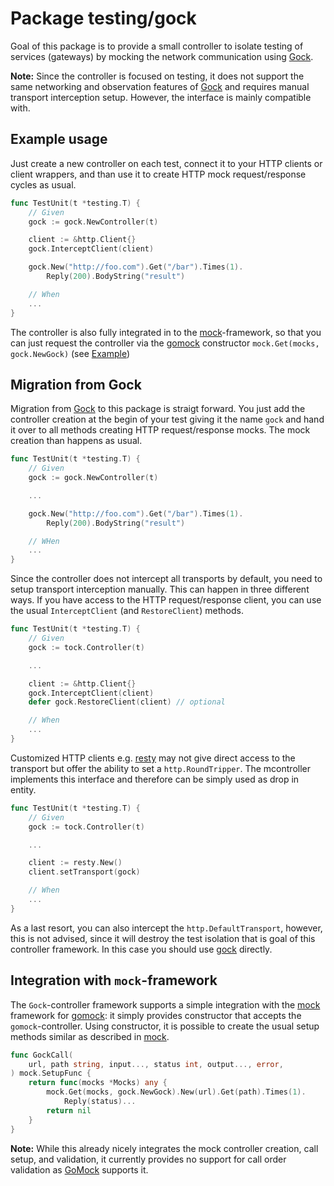 # Package testing/gock

Goal of this package is to provide a small controller to isolate testing of
services (gateways) by mocking the network communication using [Gock][gock].

**Note:** Since the controller is focused on testing, it does not support the
same networking and observation features of [Gock][gock] and requires manual
transport interception setup. However, the interface is mainly compatible with.


## Example usage

Just create a new controller on each test, connect it to your HTTP clients or
client wrappers, and than use it to create HTTP mock request/response cycles
as usual.


```go
func TestUnit(t *testing.T) {
    // Given
    gock := gock.NewController(t)

    client := &http.Client{}
    gock.InterceptClient(client)

    gock.New("http://foo.com").Get("/bar").Times(1).
        Reply(200).BodyString("result")

    // When
    ...
}
```

The controller is also fully integrated in to the [mock](../mock)-framework, so
that you can just request the controller via the [gomock][gomock] constructor
`mock.Get(mocks, gock.NewGock)` (see [Example](#integration-with-mock-framework))


## Migration from Gock

Migration from [Gock][gock] to this package is straigt forward. You just add
the controller creation at the begin of your test giving it the name `gock` and
hand it over to all methods creating HTTP request/response mocks. The mock
creation than happens as usual.

```go
func TestUnit(t *testing.T) {
    // Given
    gock := gock.NewController(t)

    ...

    gock.New("http://foo.com").Get("/bar").Times(1).
        Reply(200).BodyString("result")

    // WHen
    ...
}
```

Since the controller does not intercept all transports by default, you need to
setup transport interception manually. This can happen in three different ways.
If you have access to the HTTP request/response client, you can use the usual
`InterceptClient` (and `RestoreClient`) methods.

```go
func TestUnit(t *testing.T) {
    // Given
    gock := tock.Controller(t)

    ...

    client := &http.Client{}
    gock.InterceptClient(client)
    defer gock.RestoreClient(client) // optional

    // When
    ...
}
```

Customized HTTP clients e.g. [resty][resty] may not give direct access to the
transport but offer the ability to set a `http.RoundTripper`. The mcontroller
implements this interface and therefore can be simply used as drop in entity.

```go
func TestUnit(t *testing.T) {
    // Given
    gock := tock.Controller(t)

    ...

    client := resty.New()
    client.setTransport(gock)

    // When
    ...
}
```

As a last resort, you can also intercept the `http.DefaultTransport`, however,
this is not advised, since it will destroy the test isolation that is goal of
this controller framework. In this case you should use [gock][gock] directly.


## Integration with `mock`-framework

The `Gock`-controller framework supports a simple integration with the
[mock](../mock) framework for [gomock][gomock]: it simply provides constructor
that accepts the `gomock`-controller. Using constructor, it is possible to
create the usual setup methods similar as described in
[mock](../mock#generic-mock-service-call-pattern).

```go
func GockCall(
    url, path string, input..., status int, output..., error,
) mock.SetupFunc {
    return func(mocks *Mocks) any {
        mock.Get(mocks, gock.NewGock).New(url).Get(path).Times(1).
            Reply(status)...
        return nil
    }
}
```

**Note:** While this already nicely integrates the mock controller creation,
call setup, and validation, it currently provides no support for call order
validation as [GoMock][gomock] supports it.


[gomock]: https://github.com/golang/mock "GoMock"
[gock]: https://github.com/h2non/gock "Gock"
[resty]: https://github.com/go-resty/resty "Resty"
